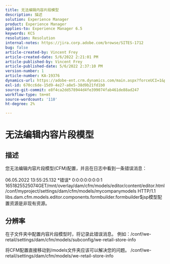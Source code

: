 ```yaml
---
title: 无法编辑内容片段模型
description: 描述
solution: Experience Manager
product: Experience Manager
applies-to: Experience Manager 6.5
keywords: KCS
resolution: Resolution
internal-notes: https://jira.corp.adobe.com/browse/SITES-1712
bug: false
article-created-by: Vincent Frey
article-created-date: 5/6/2022 2:21:01 PM
article-published-by: Vincent Frey
article-published-date: 5/6/2022 2:37:10 PM
version-number: 1
article-number: KA-19376
dynamics-url: https://adobe-ent.crm.dynamics.com/main.aspx?forceUCI=1&pagetype=entityrecord&etn=knowledgearticle&id=c91330bb-47cd-ec11-a7b5-6045bd00db25
exl-id: 670cc6de-15d9-4e27-a8e5-38d9b21fd1b0
source-git-commit: e8f4ca2dd578944d4fe399074fab461de88ad247
workflow-type: tm+mt
source-wordcount: '110'
ht-degree: 2%

---
```


# 无法编辑内容片段模型

## 描述


您无法编辑内容片段模型(CFM)配置，并且在日志中看到一条错误消息：
<br><br>06.05.2022 13:55:25.132 \*错误\* 0:0:0:0:0:0:0:1 1651825525074GET/mnt/overlay/dam/cfm/models/editor/content/editor.html/conf/myproject/settings/dam/cfm/models/mycompanymodels HTTP/1.1 libs.dam.cfm.models.editor.components.formbuilder.formbuilder$jsp模型配置资源是非现有资源。<br>

## 分辨率


在子文件夹中配置内容片段模型时，将记录此错误消息。
例如：/conf/we-retail/settings/dam/cfm/models/subconfig/we-retail-store-info 

将CFM配置直接移动到/models文件夹应该可以解决您的问题。
/conf/we-retail/settings/dam/cfm/models/we-retail-store-info
